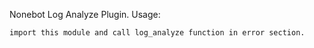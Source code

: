 Nonebot Log Analyze Plugin.
Usage:
```
import this module and call log_analyze function in error section.
```